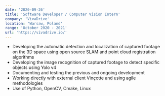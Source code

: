 ```yaml
---
date: '2020-09-26'
title: 'Software Developer / Computer Vision Intern'
company: 'VivaDrive'
location: 'Warsaw, Poland'
range: 'October 2020 - 2021'
url: 'https://vivadrive.io/'
---
```


- Developing the automatic detection and localization of captured footage on the 3D space using open source SLAM and point cloud registration algorithms
- Developing the image recognition of captured footage to detect specific objects using Yolo v4
- Documenting and testing the previous and ongoing development
- Working directly with external client Vinçotte and using agile methodologies
- Use of Python, OpenCV, Cmake, Linux
